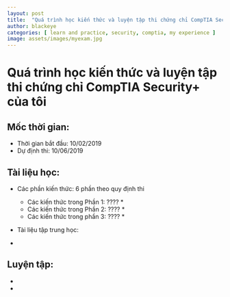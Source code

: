 ```yaml
---
layout: post
title:  "Quá trình học kiến thức và luyện tập thi chứng chỉ CompTIA Security+ của tôi"
author: blackeye
categories: [ learn and practice, security, comptia, my experience ]
image: assets/images/myexam.jpg
---
```


# Quá trình học kiến thức và luyện tập thi chứng chỉ CompTIA Security+ của tôi

## Mốc thời gian:
* Thời gian bắt đầu: 10/02/2019
* Dự định thi: 10/06/2019

## Tài liệu học:
* Các phần kiến thức: 6 phần theo quy định thi
    * Các kiến thức trong Phần 1: ????
        * 
    * Các kiến thức trong Phần 2: ????
        * 
    * Các kiến thức trong phần 3: ????
        * 
        
* Tài liệu tập trung học:
* 

## Luyện tập:
* 
* 